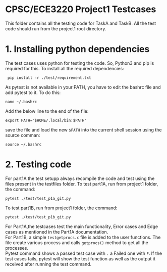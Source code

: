 # CPSC/ECE3220 Project1 Testcases

This folder contains all the testing code for TaskA and TaskB. All the test code should run from the project1 root directory.

# 1. Installing python dependencies

The test cases uses python for testing the code. So, Python3 and pip is required for this.  To install all the required dependencies:
```
 pip install -r ./test/requirement.txt
```
As pytest is not available in your PATH, you have to edit the bashrc file and add pytest to it. To do this:
```
nano ~/.bashrc 
```
Add the below line to the end of the file:
```
export PATH="$HOME/.local/bin:$PATH"
```
save the file and load the new `$PATH` into the current shell session using the source comman:
```
source ~/.bashrc
``` 
# 2. Testing code

For part1A the test setupp always recompile the code and test using the files present in the testfiles folder.
To test part1A, run from project1 folder, the command:
```
pytest ./test/test_p1a_git.py
```
To test part1B, run from project1 folder, the command:
```
pytest ./test/test_p1b_git.py
```

For Part1A,the testcases test the main functionality, Error cases and Edge cases as mentioned in the Part1A documentation.\
For Part1B, a simple `testgetprocs.c` file is added to the user functions. The file create various process and calls `getprocs()` method to get all the processes.\
Pytest command shows a passed test case with `.` a Failed one with `F`. If the test cases fails, pytest will show the test function as well as the output it received after running the test command.
